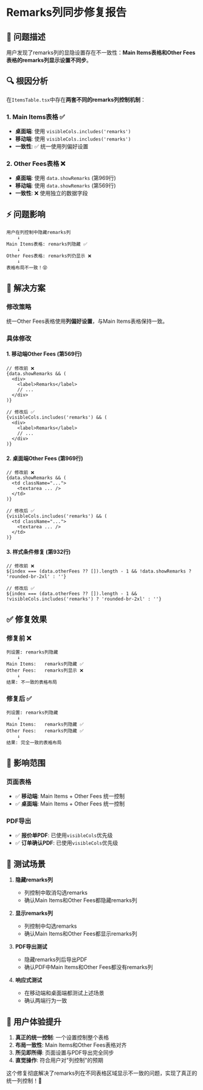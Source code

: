 # Remarks列同步修复报告

## 🐛 问题描述

用户发现了remarks列的显隐设置存在不一致性：**Main Items表格和Other Fees表格的remarks列显示设置不同步**。

## 🔍 根因分析

在`ItemsTable.tsx`中存在**两套不同的remarks列控制机制**：

### 1. Main Items表格 ✅
- **桌面端**: 使用 `visibleCols.includes('remarks')`
- **移动端**: 使用 `visibleCols.includes('remarks')`
- **一致性**: ✅ 统一使用列偏好设置

### 2. Other Fees表格 ❌
- **桌面端**: 使用 `data.showRemarks` (第969行)
- **移动端**: 使用 `data.showRemarks` (第569行)  
- **一致性**: ❌ 使用独立的数据字段

## ⚡ 问题影响

```
用户在列控制中隐藏remarks列
    ↓
Main Items表格: remarks列隐藏 ✅
    ↓  
Other Fees表格: remarks列仍显示 ❌
    ↓
表格布局不一致！😵
```

## 🔧 解决方案

### 修改策略
统一Other Fees表格使用**列偏好设置**，与Main Items表格保持一致。

### 具体修改

#### 1. 移动端Other Fees (第569行)
```tsx
// 修改前 ❌
{data.showRemarks && (
  <div>
    <label>Remarks</label>
    // ...
  </div>
)}

// 修改后 ✅  
{visibleCols.includes('remarks') && (
  <div>
    <label>Remarks</label>
    // ...
  </div>
)}
```

#### 2. 桌面端Other Fees (第969行)
```tsx
// 修改前 ❌
{data.showRemarks && (
  <td className="...">
    <textarea ... />
  </td>
)}

// 修改后 ✅
{visibleCols.includes('remarks') && (
  <td className="...">
    <textarea ... />
  </td>
)}
```

#### 3. 样式条件修复 (第932行)
```tsx
// 修改前 ❌
${index === (data.otherFees ?? []).length - 1 && !data.showRemarks ? 'rounded-br-2xl' : ''}

// 修改后 ✅
${index === (data.otherFees ?? []).length - 1 && !visibleCols.includes('remarks') ? 'rounded-br-2xl' : ''}
```

## ✅ 修复效果

### 修复前 ❌
```
列设置: remarks列隐藏
    ↓
Main Items:   remarks列隐藏 ✅
Other Fees:   remarks列显示 ❌
    ↓
结果: 不一致的表格布局
```

### 修复后 ✅
```
列设置: remarks列隐藏
    ↓
Main Items:   remarks列隐藏 ✅
Other Fees:   remarks列隐藏 ✅
    ↓
结果: 完全一致的表格布局
```

## 🎯 影响范围

### 页面表格
- ✅ **移动端**: Main Items + Other Fees 统一控制
- ✅ **桌面端**: Main Items + Other Fees 统一控制

### PDF导出
- ✅ **报价单PDF**: 已使用`visibleCols`优先级
- ✅ **订单确认PDF**: 已使用`visibleCols`优先级

## 🧪 测试场景

1. **隐藏remarks列**
   - 列控制中取消勾选remarks
   - 确认Main Items和Other Fees都隐藏remarks列
   
2. **显示remarks列**  
   - 列控制中勾选remarks
   - 确认Main Items和Other Fees都显示remarks列

3. **PDF导出测试**
   - 隐藏remarks列后导出PDF
   - 确认PDF中Main Items和Other Fees都没有remarks列

4. **响应式测试**
   - 在移动端和桌面端都测试上述场景
   - 确认两端行为一致

## 🎉 用户体验提升

1. **真正的统一控制**: 一个设置控制整个表格
2. **布局一致性**: Main Items和Other Fees表格对齐
3. **所见即所得**: 页面设置与PDF导出完全同步
4. **直觉操作**: 符合用户对"列控制"的预期

这个修复彻底解决了remarks列在不同表格区域显示不一致的问题，实现了真正的统一列控制！🎯
